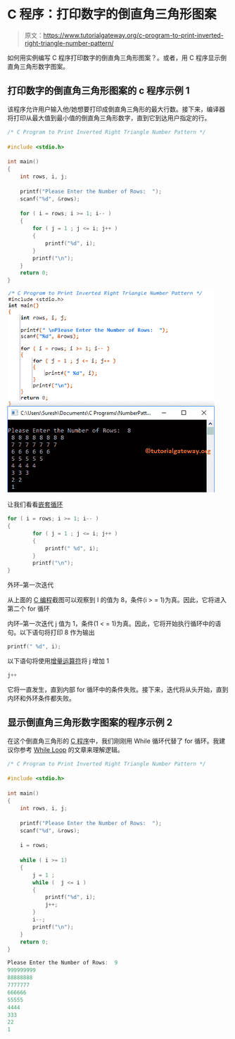 # C 程序：打印数字的倒直角三角形图案

> 原文：<https://www.tutorialgateway.org/c-program-to-print-inverted-right-triangle-number-pattern/>

如何用实例编写 C 程序打印数字的倒直角三角形图案？。或者，用 C 程序显示倒直角三角形数字图案。

## 打印数字的倒直角三角形图案的 c 程序示例 1

该程序允许用户输入他/她想要打印成倒直角三角形的最大行数。接下来，编译器将打印从最大值到最小值的倒直角三角形数字，直到它到达用户指定的行。

```c
/* C Program to Print Inverted Right Triangle Number Pattern */

#include <stdio.h>

int main() 
{
  	int rows, i, j;

  	printf("Please Enter the Number of Rows:  ");
  	scanf("%d", &rows);

  	for ( i = rows; i >= 1; i-- ) 
  	{
      	for ( j = 1 ; j <= i; j++ ) 
      	{
          	printf("%d", i);
      	}
      	printf("\n");
  	}
  	return 0;
}
```

![C Program to Print Inverted Right Triangle Number Pattern 1](img/8427b07b79f05f5f6efccb7191f210d3.png)

让我们看看[嵌套循环](https://www.tutorialgateway.org/for-loop-in-c-programming/)

```c
for ( i = rows; i >= 1; i-- ) 
{
      	for ( j = 1 ; j <= i; j++ ) 
      	{
          	printf(" %d", i);
      	}
      	printf("\n");
}
```

外环–第一次迭代

从上面的 [C 编程](https://www.tutorialgateway.org/c-programming/)截图可以观察到 I 的值为 8，条件(i > = 1)为真。因此，它将进入第二个 for 循环

内环–第一次迭代
j 值为 1，条件(1 < = 1)为真。因此，它将开始执行循环中的语句。以下语句将打印 8 作为输出

```c
printf(" %d", i);
```

以下语句将使用[增量运算符](https://www.tutorialgateway.org/increment-and-decrement-operators-in-c/)将 j 增加 1

```c
j++
```

它将一直发生，直到内部 for 循环中的条件失败。接下来，迭代将从头开始，直到内环和外环条件都失败。

## 显示倒直角三角形数字图案的程序示例 2

在这个倒直角三角形的 [C 程序](https://www.tutorialgateway.org/c-programming-examples/)中，我们刚刚用 While 循环代替了 for 循环。我建议你参考 [While Loop](https://www.tutorialgateway.org/while-loop-in-c/) 的文章来理解逻辑。

```c
/* C Program to Print Inverted Right Triangle Number Pattern */

#include <stdio.h>

int main() 
{
  	int rows, i, j;

  	printf("Please Enter the Number of Rows:  ");
  	scanf("%d", &rows);

  	i = rows;

  	while ( i >= 1) 
  	{
  		j = 1 ;
      	while (  j <= i ) 
      	{
          	printf("%d", i);
          	j++;
      	}
      	i--;
      	printf("\n");
  	}
  	return 0;
}
```

```c
Please Enter the Number of Rows:  9
999999999
88888888
7777777
666666
55555
4444
333
22
1
```